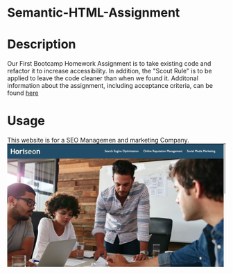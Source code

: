 # Semantic-HTML-Assignment
# Description
Our First Bootcamp Homework Assignment is to take existing code and refactor it to increase accessibility.
In addition, the "Scout Rule" is to be applied to leave the code cleaner than when we found it.  Additonal information about the assignment, including acceptance criteria, can be found [here](https://github.com/Glove1911/Semantic-HML-Assignment/blob/master/README%20copy.md)

# Usage

This website is for a SEO Managemen and marketing Company.
<img src="https://github.com/Glove1911/Semantic-HML-Assignment/blob/master/assets/images/B88CE756-5CF8-4C8E-83F4-386060033830_1_105_c.jpeg" width="700">

